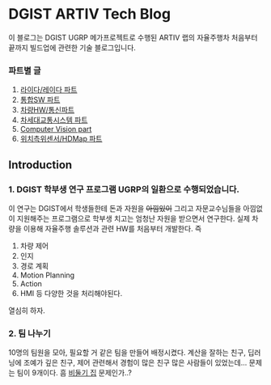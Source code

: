 # DGIST ARTIV Tech Blog
이 블로그는 DGIST UGRP 메가프로젝트로 수행된 ARTIV 랩의 자율주행차 처음부터 끝까지 빌드업에 관련한 기술 블로그입니다.

### 파트별 글
  1. [라이다/레이다 파트](./teams/lidar/)
  2. [통합SW 파트](./teams/integratedsw/index.md)
  3. [차량HW/통신파트](./teams/hw&comms/)
  4. [차세대교통시스템 파트](./teams/transport_system/index.md)
  5. [Computer Vision part](/teams/vision/index.md)
  6. [위치측위센서/HDMap 파트](./teams/hdmap/)

## Introduction
### 1. DGIST 학부생 연구 프로그램 UGRP의 일환으로 수행되었습니다.
이 연구는 DGIST에서 학생들한테 돈과 자원을 ~~아낌있이~~ 그리고 자문교수님들을 아낌없이 지원해주는 프로그램으로 학부생 치고는 엄청난 자원을 받으면서 연구한다.
실제 차량을 이용해 자율주행 솔루션과 관련 HW를 처음부터 개발한다. 즉
1. 차량 제어   
2. 인지   
3. 경로 계획   
4. Motion Planning   
5. Action   
6. HMI 등    다양한 것을 처리해야된다.

열심히 하자.


### 2. 팀 나누기
10명의 팀원을 모아, 필요할 거 같은 팀을 만들어 배정시켰다. 계산을 잘하는 친구, 딥러닝에 조예가 깊은 친구, 제어 관련해서 경험이 많은 친구
많은 사람들이 있었는데... 문제는 팀이 9개이다. 흠 [비둘기 집](http://contents.kocw.or.kr/KOCW/document/2016/duksung/leesangjune/28.pdf) 문제인가..?
